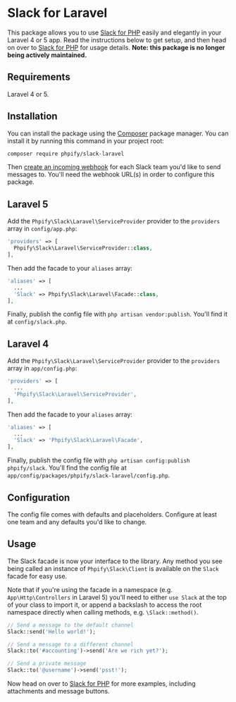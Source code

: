 # Slack for Laravel

This package allows you to use [Slack for PHP](https://github.com/phpify/slack) easily and elegantly in your Laravel 4 or 5 app. Read the instructions below to get setup, and then head on over to [Slack for PHP](https://github.com/phpify/slack) for usage details. **Note: this package is no longer being actively maintained.**

## Requirements

Laravel 4 or 5.

## Installation

You can install the package using the [Composer](https://getcomposer.org/) package manager. You can install it by running this command in your project root:

```sh
composer require phpify/slack-laravel
```

Then [create an incoming webhook](https://my.slack.com/services/new/incoming-webhook) for each Slack team you'd like to send messages to. You'll need the webhook URL(s) in order to configure this package.

## Laravel 5

Add the `Phpify\Slack\Laravel\ServiceProvider` provider to the `providers` array in `config/app.php`:

```php
'providers' => [
  Phpify\Slack\Laravel\ServiceProvider::class,
],
```

Then add the facade to your `aliases` array:

```php
'aliases' => [
  ...
  'Slack' => Phpify\Slack\Laravel\Facade::class,
],
```

Finally, publish the config file with `php artisan vendor:publish`. You'll find it at `config/slack.php`.

## Laravel 4

Add the `Phpify\Slack\Laravel\ServiceProvider` provider to the `providers` array in `app/config.php`:

```php
'providers' => [
  ...
  'Phpify\Slack\Laravel\ServiceProvider',
],
```

Then add the facade to your `aliases` array:

```php
'aliases' => [
  ...
  'Slack' => 'Phpify\Slack\Laravel\Facade',
],
```

Finally, publish the config file with `php artisan config:publish phpify/slack`. You'll find the config file at `app/config/packages/phpify/slack-laravel/config.php`.

## Configuration

The config file comes with defaults and placeholders. Configure at least one team and any defaults you'd like to change.

## Usage

The Slack facade is now your interface to the library. Any method you see being called an instance of `Phpify\Slack\Client` is available on the `Slack` facade for easy use.

Note that if you're using the facade in a namespace (e.g. `App\Http\Controllers` in Laravel 5) you'll need to either `use Slack` at the top of your class to import it, or append a backslash to access the root namespace directly when calling methods, e.g. `\Slack::method()`.

```php
// Send a message to the default channel
Slack::send('Hello world!');

// Send a message to a different channel
Slack::to('#accounting')->send('Are we rich yet?');

// Send a private message
Slack::to('@username')->send('psst!');
```

Now head on over to [Slack for PHP](https://github.com/phpify/slack) for more examples, including attachments and message buttons.


